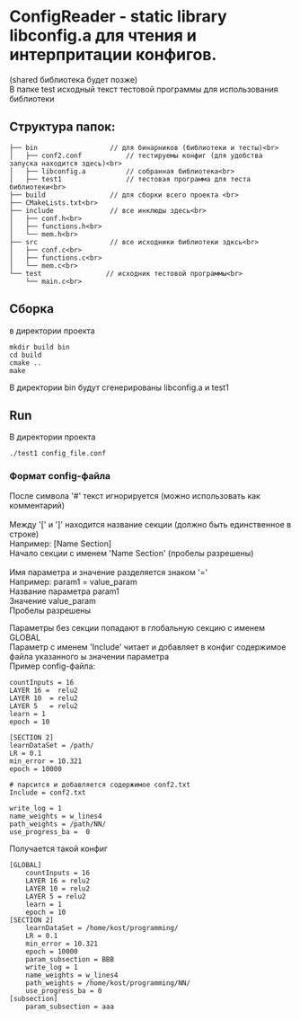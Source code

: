 # ConfigReader - static library libconfig.a для чтения и интерпритации конфигов.<br>
(shared библиотека будет позже)<br>
В папке test исходный текст тестовой программы для использования библиотеки<br>

## Структура папок:<br>
```
├── bin                  // для бинарников (библиотеки и тесты)<br>
│   ├── conf2.conf           // тестируемы конфиг (для удобства запуска находится здесь)<br>
│   ├── libconfig.a          // собранная библиотека<br>
│   ├── test1                // тестовая программа для теста библиотеки<br>
├── build                // для сборки всего проекта <br>
├── CMakeLists.txt<br>
├── include              // все инклюды здесь<br>
│   ├── conf.h<br>
│   ├── functions.h<br>
│   └── mem.h<br>
├── src                  // все исходники библиотеки здксь<br>
│   ├── conf.c<br>
│   ├── functions.c<br>
│   └── mem.c<br>
└── test                // исходник тестовой программы<br>
    └── main.c<br>
```

## Сборка<br>
в директории проекта<br>
```
mkdir build bin
cd build
cmake ..
make
```

В директории bin будут сгенерированы libconfig.a и test1<br>

## Run<br>
В директории проекта<br>
```cd bin
./test1 config_file.conf
```

### Формат config-файла<br>
После символа '#' текст игнорируется (можно использовать как комментарий)<br>
<br>
Между '[' и ']' находится название секции (должно быть единственное в строке)<br>
Например: [Name Section] <br>
Начало секции с именем 'Name Section' (пробелы разрешены)<br>
<br>
Имя параметра и значение разделяется знаком '='<br>
Например: param1 = value_param<br>
Название параметра param1<br>
Значение value_param<br>
Пробелы разрешены<br>

Параметры без секции попадают в глобальную секцию с именем GLOBAL<br>
Параметр с именем 'Include' читает и добавляет в конфиг содержимое файла указанного ы значении параметра<br>
Пример config-файла:<br>
```
countInputs = 16
LAYER 16 = 	relu2
LAYER 10  = relu2
LAYER 5   = relu2
learn = 1
epoch = 10

[SECTION 2]
learnDataSet = /path/
LR = 0.1
min_error = 10.321
epoch = 10000

# парсится и добавляется содержимое conf2.txt
Include = conf2.txt

write_log = 1
name_weights = w_lines4
path_weights = /path/NN/
use_progress_ba =  0

```
Получается такой конфиг
```
[GLOBAL]
	countInputs = 16
	LAYER 16 = relu2
	LAYER 10 = relu2
	LAYER 5 = relu2
	learn = 1
	epoch = 10
[SECTION 2]
	learnDataSet = /home/kost/programming/
	LR = 0.1
	min_error = 10.321
	epoch = 10000
	param_subsection = BBB
	write_log = 1
	name_weights = w_lines4
	path_weights = /home/kost/programming/NN/
	use_progress_ba = 0
[subsection]
	param_subsection = aaa

```
